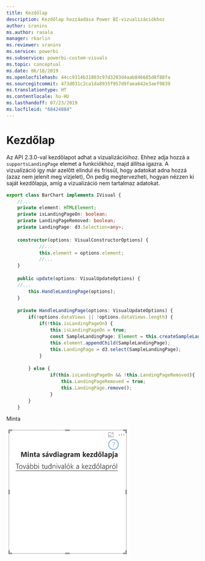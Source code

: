```yaml
---
title: Kezdőlap
description: Kezdőlap hozzáadása Power BI-vizualizációkhoz
author: sranins
ms.author: rasala
manager: rkarlin
ms.reviewer: sranins
ms.service: powerbi
ms.subservice: powerbi-custom-visuals
ms.topic: conceptual
ms.date: 06/18/2019
ms.openlocfilehash: 44cc9314b31803c97d3203d4aab846685d8f88fa
ms.sourcegitcommit: 473d031c2ca1da8935f957d9faea642e3aef9839
ms.translationtype: HT
ms.contentlocale: hu-HU
ms.lasthandoff: 07/23/2019
ms.locfileid: "68424884"
---
```

# <a name="landing-page"></a>Kezdőlap

Az API 2.3.0-val kezdőlapot adhat a vizualizációihoz. Ehhez adja hozzá a `supportsLandingPage` elemet a funkciókhoz, majd állítsa igazra. A vizualizáció így már azelőtt elindul és frissül, hogy adatokat adna hozzá (azaz nem jelenít meg vízjelet), Ön pedig megtervezheti, hogyan nézzen ki saját kezdőlapja, amíg a vizualizáció nem tartalmaz adatokat.

```typescript
export class BarChart implements IVisual {
    //...
    private element: HTMLElement;
    private isLandingPageOn: boolean;
    private LandingPageRemoved: boolean;
    private LandingPage: d3.Selection<any>;

    constructor(options: VisualConstructorOptions) {
            //...
            this.element = options.element;
            //...
    }

    public update(options: VisualUpdateOptions) {
    //...
        this.HandleLandingPage(options);
    }

    private HandleLandingPage(options: VisualUpdateOptions) {
        if(!options.dataViews || !options.dataViews.length) {
            if(!this.isLandingPageOn) {
                this.isLandingPageOn = true;
                const SampleLandingPage: Element = this.createSampleLandingPage(); //create a landing page
                this.element.appendChild(SampleLandingPage);
                this.LandingPage = d3.select(SampleLandingPage);
            }

        } else {
                if(this.isLandingPageOn && !this.LandingPageRemoved){
                    this.LandingPageRemoved = true;
                    this.LandingPage.remove();
                }
        }
    }
```

Minta

![képernyőkép a kezdőlapról](./media/landing-page.png)

